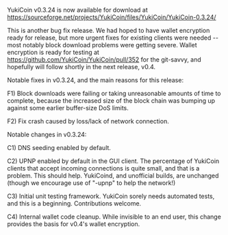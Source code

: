YukiCoin v0.3.24 is now available for download at
https://sourceforge.net/projects/YukiCoin/files/YukiCoin/YukiCoin-0.3.24/

This is another bug fix release.  We had hoped to have wallet encryption ready for release, but more urgent fixes for existing clients were needed -- most notably block download problems were getting severe.  Wallet encryption is ready for testing at https://github.com/YukiCoin/YukiCoin/pull/352 for the git-savvy, and hopefully will follow shortly in the next release, v0.4.

Notable fixes in v0.3.24, and the main reasons for this release:

F1) Block downloads were failing or taking unreasonable amounts of time to complete, because the increased size of the block chain was bumping up against some earlier buffer-size DoS limits.

F2) Fix crash caused by loss/lack of network connection.

Notable changes in v0.3.24:

C1) DNS seeding enabled by default.

C2) UPNP enabled by default in the GUI client.  The percentage of YukiCoin clients that accept incoming connections is quite small, and that is a problem.  This should help.  YukiCoind, and unofficial builds, are unchanged (though we encourage use of "-upnp" to help the network!)

C3) Initial unit testing framework.  YukiCoin sorely needs automated tests, and this is a beginning.  Contributions welcome.

C4) Internal wallet code cleanup.  While invisible to an end user, this change provides the basis for v0.4's wallet encryption.
